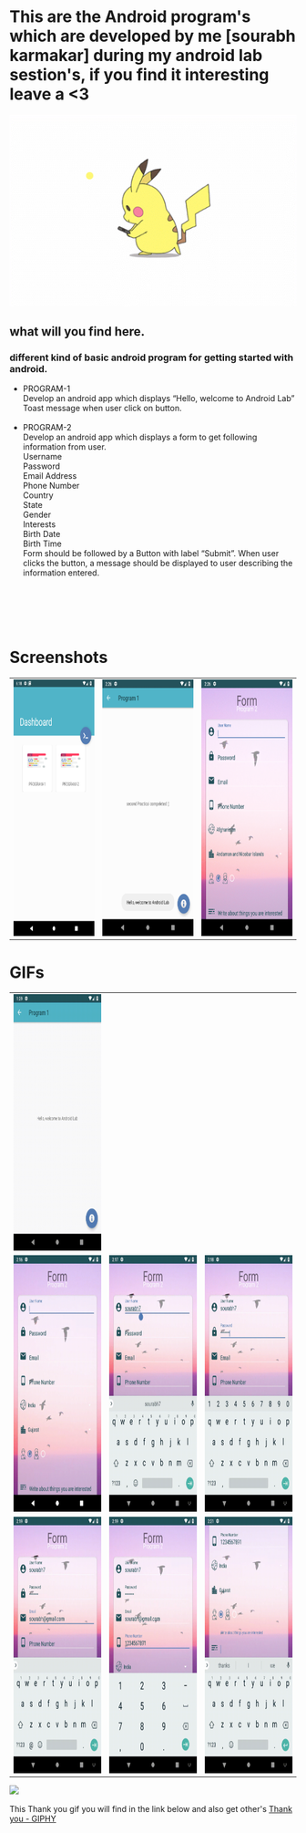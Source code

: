 # This are the Android program's which are developed by me [sourabh karmakar] during my android lab sestion's, if you find it interesting leave a <3

<img src="assets/gifs/pikachu-loader.gif">

## what will you find here.
### different kind of basic android program for getting started with android.

- PROGRAM-1 <br> 
Develop an android app which displays “Hello, welcome to Android Lab” Toast message
when user click on button. <br><br>
- PROGRAM-2<br>
Develop an android app which displays a form to get following information from user.<br>
Username<br>
Password<br>
Email Address<br>
Phone Number<br>
Country<br>
State<br>
Gender<br>
Interests<br>
Birth Date<br>
Birth Time<br>
Form should be followed by a Button with label “Submit”. When user clicks the button, a
message should be displayed to user describing the information entered. <br><br>

<img scr="assets/svg/screenshot.svg" height="50px">

# Screenshots
<table>
	<tr>
		<td>
			<img src="assets/Screenshots/dashboard.png" height="450px">	
		</td>
		<td>
			<img src="assets/Screenshots/pro1.png" height="450px">			
		</td>
		<td>
			<img src="assets/Screenshots/pro2.png" height="450px">			
		</td>
	</tr>
</table>

# GIFs

<table>
	<tr>
		<td>
			<img src="assets/gifs/pro1.gif" height="450px">			
		</td>
	</tr>
	<tr>
		<td>
			<img src="assets/gifs/pro2(1).gif" height="450px">
		</td>
		<td>
			<img src="assets/gifs/pro2(2).gif" height="450px">
		</td>
		<td>
			<img src="assets/gifs/pro2(3).gif" height="450px">
		</td>
	</tr>
	<tr>
		<td>
			<img src="assets/gifs/pro2(4).gif" height="450px">
		</td>
		<td>
			<img src="assets/gifs/pro2(5).gif" height="450px">
		</td>
		<td>
			<img src="assets/gifs/pro2(6).gif" height="450px">
		</td>
	</tr>
</table>


<img src="https://media.giphy.com/media/l3q2FnW3yZRJVZH2g/giphy.gif" height="500px">


This Thank you gif you will find in the link below and also get other's
<a href="https://gph.is/2lDKqsX">Thank you - GIPHY</a>
